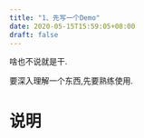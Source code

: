 ```yaml
---
title: "1、先写一个Demo"
date: 2020-05-15T15:59:05+08:00
draft: false
---
```


啥也不说就是干.
<!--more-->

要深入理解一个东西,先要熟练使用.

# 说明
